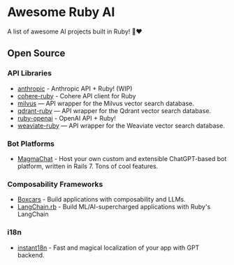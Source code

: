 # Awesome Ruby AI

A list of awesome AI projects built in Ruby! 🤖❤️

## Open Source

### API Libraries

- [anthropic](https://github.com/alexrudall/anthropic) - Anthropic API + Ruby! (WIP)
- [cohere-ruby](https://github.com/andreibondarev/cohere-ruby) - Cohere API client for Ruby
- [milvus](https://github.com/andreibondarev/milvus) — API wrapper for the Milvus vector search database.
- [qdrant-ruby](https://github.com/andreibondarev/qdrant-ruby) — API wrapper for the Qdrant vector search database.
- [ruby-openai](https://github.com/alexrudall/ruby-openai) - OpenAI API + Ruby!
- [weaviate-ruby](https://github.com/andreibondarev/weaviate-ruby) — API wrapper for the Weaviate vector search database.

### Bot Platforms

- [MagmaChat](https://github.com/magma-labs/magma-chat) - Host your own custom and extensible ChatGPT-based bot platform, written in Rails 7. Tons of cool features.

### Composability Frameworks

- [Boxcars](https://github.com/BoxcarsAI/boxcars) - Build applications with composability and LLMs.
- [LangChain.rb](https://github.com/andreibondarev/langchainrb) - Build ML/AI-supercharged applications with Ruby's LangChain

### i18n

- [instant18n](https://github.com/obie/instant18n) - Fast and magical localization of your app with GPT backend. 
